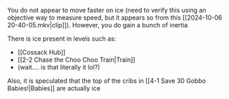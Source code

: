 You do not appear to move faster on ice (need to verify this using an objective way to measure speed, but it appears so from this [[2024-10-06 20-40-05.mkv|clip]]). However, you do gain a bunch of inertia

There is ice present in levels such as:
- [[Cossack Hub]]
- [[2-2 Chase the Choo Choo Train|Train]]
- (wait.... is that literally it lol?)

Also, it is speculated that the top of the cribs in [[4-1 Save 30 Gobbo Babies!|Babies]] are actually ice